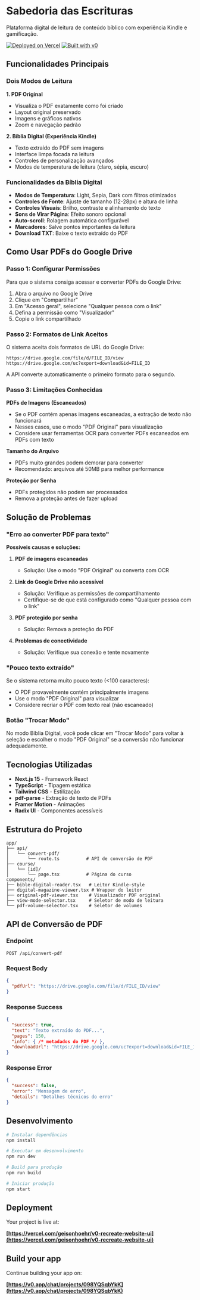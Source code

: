 # Sabedoria das Escrituras

Plataforma digital de leitura de conteúdo bíblico com experiência Kindle e gamificação.

[![Deployed on Vercel](https://img.shields.io/badge/Deployed%20on-Vercel-black?style=for-the-badge&logo=vercel)](https://vercel.com/geisonhoehr/v0-recreate-website-ui)
[![Built with v0](https://img.shields.io/badge/Built%20with-v0.app-black?style=for-the-badge)](https://v0.app/chat/projects/098YQSqbYkK)

## Funcionalidades Principais

### Dois Modos de Leitura

**1. PDF Original**
- Visualiza o PDF exatamente como foi criado
- Layout original preservado
- Imagens e gráficos nativos
- Zoom e navegação padrão

**2. Bíblia Digital (Experiência Kindle)**
- Texto extraído do PDF sem imagens
- Interface limpa focada na leitura
- Controles de personalização avançados
- Modos de temperatura de leitura (claro, sépia, escuro)

### Funcionalidades da Bíblia Digital

- **Modos de Temperatura**: Light, Sepia, Dark com filtros otimizados
- **Controles de Fonte**: Ajuste de tamanho (12-28px) e altura de linha
- **Controles Visuais**: Brilho, contraste e alinhamento do texto
- **Sons de Virar Página**: Efeito sonoro opcional
- **Auto-scroll**: Rolagem automática configurável
- **Marcadores**: Salve pontos importantes da leitura
- **Download TXT**: Baixe o texto extraído do PDF

## Como Usar PDFs do Google Drive

### Passo 1: Configurar Permissões

Para que o sistema consiga acessar e converter PDFs do Google Drive:

1. Abra o arquivo no Google Drive
2. Clique em "Compartilhar"
3. Em "Acesso geral", selecione "Qualquer pessoa com o link"
4. Defina a permissão como "Visualizador"
5. Copie o link compartilhado

### Passo 2: Formatos de Link Aceitos

O sistema aceita dois formatos de URL do Google Drive:

```
https://drive.google.com/file/d/FILE_ID/view
https://drive.google.com/uc?export=download&id=FILE_ID
```

A API converte automaticamente o primeiro formato para o segundo.

### Passo 3: Limitações Conhecidas

**PDFs de Imagens (Escaneados)**
- Se o PDF contém apenas imagens escaneadas, a extração de texto não funcionará
- Nesses casos, use o modo "PDF Original" para visualização
- Considere usar ferramentas OCR para converter PDFs escaneados em PDFs com texto

**Tamanho do Arquivo**
- PDFs muito grandes podem demorar para converter
- Recomendado: arquivos até 50MB para melhor performance

**Proteção por Senha**
- PDFs protegidos não podem ser processados
- Remova a proteção antes de fazer upload

## Solução de Problemas

### "Erro ao converter PDF para texto"

**Possíveis causas e soluções:**

1. **PDF de imagens escaneadas**
   - Solução: Use o modo "PDF Original" ou converta com OCR

2. **Link do Google Drive não acessível**
   - Solução: Verifique as permissões de compartilhamento
   - Certifique-se de que está configurado como "Qualquer pessoa com o link"

3. **PDF protegido por senha**
   - Solução: Remova a proteção do PDF

4. **Problemas de conectividade**
   - Solução: Verifique sua conexão e tente novamente

### "Pouco texto extraído"

Se o sistema retorna muito pouco texto (<100 caracteres):
- O PDF provavelmente contém principalmente imagens
- Use o modo "PDF Original" para visualizar
- Considere recriar o PDF com texto real (não escaneado)

### Botão "Trocar Modo"

No modo Bíblia Digital, você pode clicar em "Trocar Modo" para voltar à seleção e escolher o modo "PDF Original" se a conversão não funcionar adequadamente.

## Tecnologias Utilizadas

- **Next.js 15** - Framework React
- **TypeScript** - Tipagem estática
- **Tailwind CSS** - Estilização
- **pdf-parse** - Extração de texto de PDFs
- **Framer Motion** - Animações
- **Radix UI** - Componentes acessíveis

## Estrutura do Projeto

```
app/
├── api/
│   └── convert-pdf/
│       └── route.ts          # API de conversão de PDF
├── course/
│   └── [id]/
│       └── page.tsx          # Página do curso
components/
├── bible-digital-reader.tsx   # Leitor Kindle-style
├── digital-magazine-viewer.tsx # Wrapper do leitor
├── original-pdf-viewer.tsx    # Visualizador PDF original
├── view-mode-selector.tsx     # Seletor de modo de leitura
└── pdf-volume-selector.tsx    # Seletor de volumes
```

## API de Conversão de PDF

### Endpoint

```
POST /api/convert-pdf
```

### Request Body

```json
{
  "pdfUrl": "https://drive.google.com/file/d/FILE_ID/view"
}
```

### Response Success

```json
{
  "success": true,
  "text": "Texto extraído do PDF...",
  "pages": 150,
  "info": { /* metadados do PDF */ },
  "downloadUrl": "https://drive.google.com/uc?export=download&id=FILE_ID"
}
```

### Response Error

```json
{
  "success": false,
  "error": "Mensagem de erro",
  "details": "Detalhes técnicos do erro"
}
```

## Desenvolvimento

```bash
# Instalar dependências
npm install

# Executar em desenvolvimento
npm run dev

# Build para produção
npm run build

# Iniciar produção
npm start
```

## Deployment

Your project is live at:

**[https://vercel.com/geisonhoehr/v0-recreate-website-ui](https://vercel.com/geisonhoehr/v0-recreate-website-ui)**

## Build your app

Continue building your app on:

**[https://v0.app/chat/projects/098YQSqbYkK](https://v0.app/chat/projects/098YQSqbYkK)**

